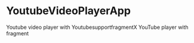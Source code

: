 # YoutubeVideoPlayerApp
Youtube video player with YoutubesupportfragmentX 
YouTube player with fragment
